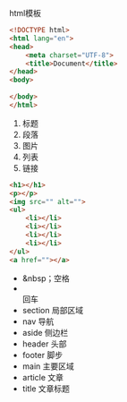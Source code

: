 html模板
```html
<!DOCTYPE html>
<html lang="en">
<head>
	<meta charset="UTF-8">
	<title>Document</title>
</head>
<body>
	
</body>
</html>
```
1. 标题
2. 段落
3. 图片
4. 列表
5. 链接
```html
<h1></h1>
<p></p>
<img src="" alt="">
<ul>
	<li></li>
	<li></li>
	<li></li>
	<li></li>
</ul>
<a href=""></a>
```
* &nbsp；空格
* <br> 回车
* section   局部区域
* nav  导航
* aside 侧边栏
* header   头部
* footer   脚步
* main   主要区域
* article  文章
* title  文章标题